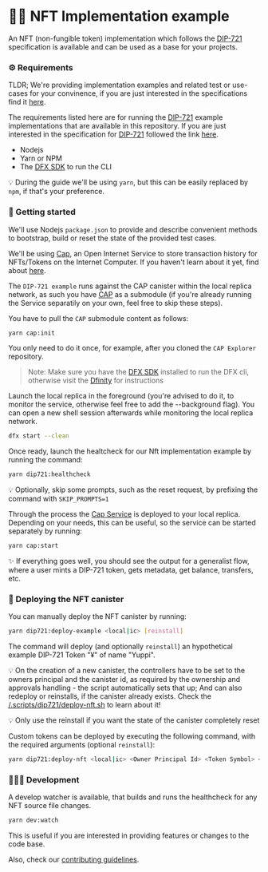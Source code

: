 # 👩‍🎤 NFT Implementation example

An NFT (non-fungible token) implementation which follows the [DIP-721](/spec.md) specification is available and can be used as a base for your projects.

### ⚙️ Requirements

TLDR; We're providing implementation examples and related test or use-cases for your convinence, if you are just interested in the specifications find it [here](/spec.md).

The requirements listed here are for running the [DIP-721](/spec.md) example implementations that are available in this repository. If you are just interested in the specification for [DIP-721](/spec.md) followed the link [here](/spec.md).

-   Nodejs
-   Yarn or NPM
-   The [DFX SDK](https://smartcontracts.org/) to run the CLI

💡 During the guide we'll be using `yarn`, but this can be easily replaced by `npm`, if that's your preference.

### 🤔 Getting started

We'll use Nodejs `package.json` to provide and describe convenient methods to bootstrap, build or reset the state of the provided test cases.

We'll be using [Cap](https://github.com/Psychedelic/cap), an Open Internet Service to store transaction history for NFTs/Tokens on the Internet Computer. If you haven't learn about it yet, find about [here](https://github.com/Psychedelic/cap).

The `DIP-721 example` runs against the CAP canister within the local replica network, as such you have [CAP](https://github.com/psychedelic/cap) as a submodule (if you're already running the Service separatily on your own, feel free to skip these steps).

You have to pull the `CAP` submodule content as follows:

```sh
yarn cap:init
```

You only need to do it once, for example, after you cloned the `CAP Explorer` repository.

> Note: Make sure you have the [DFX SDK](https://smartcontracts.org/) installed to run the DFX cli, otherwise visit the [Dfinity](https://dfinity.org/) for instructions

Launch the local replica in the foreground (you're advised to do it, to monitor the service, otherwise feel free to add the --background flag). You can open a new shell session afterwards while monitoring the local replica network.

```sh
dfx start --clean
```

Once ready, launch the healtcheck for our Nft implementation example by running the command:

```sh
yarn dip721:healthcheck
```

💡 Optionally, skip some prompts, such as the reset request, by prefixing the command with `SKIP_PROMPTS=1`

Through the process the [Cap Service](https://github.com/Psychedelic/cap) is deployed to your local replica. Depending on your needs, this can be useful, so the service can be started separately by running:

```sh
yarn cap:start
```

✨ If everything goes well, you should see the output for a generalist flow, where a user mints a DIP-721 token, gets metadata, get balance, transfers, etc.

### 🌈 Deploying the NFT canister

You can manually deploy the NFT canister by running:

```sh
yarn dip721:deploy-example <local|ic> [reinstall]
```

The command will deploy (and optionally `reinstall`) an hypothetical example DIP-721 Token "¥" of name "Yuppi".

💡 On the creation of a new canister, the controllers have to be set to the owners principal and the canister id, as required by the ownership and approvals handling - the script automatically sets that up; And can also redeploy or reinstalls, if the canister already exists. Check the [/.scripts/dip721/deploy-nft.sh](/.scripts/dip721/deploy-nft.sh) to learn about it!

💡 Only use the reinstall if you want the state of the canister completely reset

Custom tokens can be deployed by executing the following command, with the required arguments (optional `reinstall`):

```sh
yarn dip721:deploy-nft <local|ic> <Owner Principal Id> <Token Symbol> <Token Name> <Cap History Router Id> [reinstall]
```

### 👨🏾‍💻 Development

A develop watcher is available, that builds and runs the healthcheck for any NFT source file changes.

```sh
yarn dev:watch
```

This is useful if you are interested in providing features or changes to the code base.

Also, check our [contributing guidelines](/docs/contributing.md).
